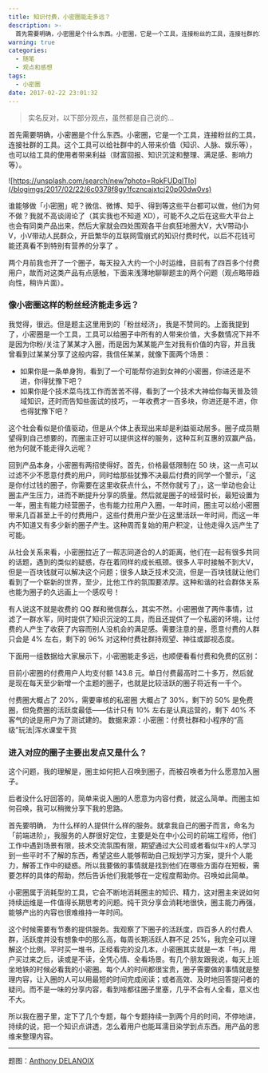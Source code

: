 ```yaml
---
title: 知识付费，小密圈能走多远？
description: >-
  首先需要明确，小密圈是个什么东西。小密圈，它是一个工具，连接粉丝的工具，连接社群的工具。这个工具可以给社群中的人带来价值（知识、人脉、娱乐等），也可以给工具的使用者带来利益（财富回报、知识沉淀和整理、满足感、影响力等）。
warning: true
categories:
  - 随笔
  - 观点和感想
tags:
  - 小密圈
date: 2017-02-22 23:01:32
---
```


> 实名反对，以下部分观点，虽然都是自己说的...

首先需要明确，小密圈是个什么东西。小密圈，它是一个工具，连接粉丝的工具，连接社群的工具。这个工具可以给社群中的人带来价值（知识、人脉、娱乐等），也可以给工具的使用者带来利益（财富回报、知识沉淀和整理、满足感、影响力等）。

![https://unsplash.com/search/new?photo=RokFUDqlTIo](/blogimgs/2017/02/22/6c0378f8gy1fczncajxtcj20p00dw0vs)<!--<source src="http://ww1.sinaimg.cn/large/6c0378f8gy1fczncajxtcj20p00dw0vs">-->

<!--more-->

谁能够做「小密圈」呢？微信、微博、知乎、得到等这些平台都可以做，他们为何不做？我就不高谈阔论了（其实我也不知道 XD），可能不久之后在这些大平台上也会有同类产品出来，然后大家就会四处围观各平台疯狂地圈大V，大V带动小V，小V带动人民群众，开启繁华的互联网雪崩式的知识付费时代，以后不花钱可能还真看不到特别有营养的分享了 。

两个月前我也开了一个圈子，每天投入大约一个小时运维，目前有了四百多个付费用户，故而对这类产品有点感触，下面来浅薄地聊聊题主的两个问题（观点略带趋向性，稍许片面）。


### 像小密圈这样的粉丝经济能走多远？

我觉得，很远。但是题主这里用到的「粉丝经济」，我是不赞同的。上面我提到了，小密圈是一个工具，工具可以给圈子中所有的人带来价值，大多数情况下并不是因为你粉/关注了某某才入圈，而是因为某某能产生对我有价值的内容，并且我曾看到过某某分享了这般内容，我信任某某，就像下面两个场景：

- 如果你是一条单身狗，看到了一个可能帮你追到女神的小密圈，你进还是不进，你得犹豫下吧？
- 如果你是个技术菜鸟找工作而苦苦不得，看到了一个技术大神给你每天普及领域知识，还时而告知些面试的技巧，一年收费才一百多块，你进还是不进，你也得犹豫下吧？

这个社会看似是价值驱动，但是从个体上表现出来却是利益驱动居多。圈子成员期望得到自己想要的，而圈主正好可以提供这样的服务，这种互利互惠的双赢产品，他为何就不能走得久远呢？

回到产品本身，小密圈有两招使得好。首先，价格最低限制在 50 块，这一点可以过滤不少不愿意付费的用户，同时给那些犹豫不决最后付费的同学一个警示，「这是你付过钱的圈子，你需要在这里收获点什么，不然你就亏了」，这一举动也会让圈主产生压力，进而不断提升分享的质量。然后就是圈子的经营时长，最短设置为一年，圈主有能力经营圈子，也有能力拉用户入圈，一年时间，圈主可以给小密圈带来几百甚至上千的付费用户，这些付费用户至少在这里活跃一年时间，而这一年内不知道又有多少新的圈子产生。这种周而复始的用户积淀，让他走得久远产生了可能。

从社会关系来看，小密圈拉近了一帮志同道合的人的距离，他们在一起有很多共同的话题，遇到的类似的疑惑，存在着同样的成长瓶颈。很多人平时接触不到大V，但是一百块钱就可以解决这个问题；很多人缺乏技术交流，但是一百块钱就让他们看到了一个崭新的世界，至少，比他工作的氛围要浓厚。这种和谐的社会群体关系也能为圈子的久远画上一个感叹号！

有人说这不就是收费的 QQ 群和微信群么，其实不然。小密圈做了两件事情，过滤了一群水军，同时提供了知识沉淀的工具，而且还提供了一个私密的环境，让付费的人产生了收获了内容而别人没机会的满足感。需要注意的是，愿意付费的人群只会是 4% 左右，剩下的 96% 对这种付费社群持观望、神往或鄙视态度。

下面用一组数据给大家展示下，小密圈能走多远，也顺便看看付费和免费的区别：

目前小密圈的付费用户人均支付额 143.8 元。单日付费最高时二十多万，然后就是现在每天至少新增一个主题的圈子，也就是比较活跃的圈子将近有一千个。

付费圈大概占了 20%，需要审核的私密圈 大概占了 30%，剩下的 50% 是免费圈，但免费圈的活跃度最低——估计只有 10% 左右是认真运营的，剩下 40% 不客气的说是用户为了测试建的。
数据来源：小密圈：付费社群和小程序的“高级”玩法|浑水课堂干货


### 进入对应的圈子主要出发点又是什么？

这个问题，我的理解是，圈主如何把人召唤到圈子，而被召唤者为什么愿意加入圈子。

后者没什么好回答的，简单来说入圈的人愿意为内容付费，就这么简单。而圈主如何召唤，我可以稍微分享下我的思路。

首先要明确， 为什么样的人提供什么样的服务。就拿我自己的圈子而言，命名为「前端进阶」，我服务的人群很好定位，主要是处在中小公司的前端工程师，他们工作中遇到场景有限，技术交流氛围有限，期望通过大公司或者看似牛x的人学习到一些平时不了解的东西，希望这些人能够帮助自己规划学习方案，提升个人能力，解答工作中的疑惑。所以我要做的事情就是找到他们在哪些方面存在短板，需要怎样的具体的帮助，然后告诉他们我能够在一定程度帮助你。召唤如此简单。

小密圈属于消耗型的工具，它会不断地消耗圈主的知识、精力，这对圈主来说如何持续运维是一件值得长期思考的问题。纯干货分享会消耗地很快，圈主能力再强，能够产出的内容也很难维持一年时间。

这个时候需要有节奏的提供服务。我观察了下圈子的活跃度，四百多人的付费人群，活跃度并没有想象中的那么高，每周长期活跃人群不足 25%，我完全可以理解这个比例。平时买一堆书，正经看完的没几本，小密圈其实就是一本「书」，用户买过来之后，读或是不读，全凭心情、全看场景。有几个朋友跟我说，每天上班坐地铁的时候必看我的小密圈。每个人的时间都很宝贵，圈子需要做的事情就是整理内容，让入圈的人可以用最短的时间完成阅读；或者高效、及时地回答提问者的疑问。而不是一味的分享内容，看到啥都往圈子里塞，几乎不会有人全看，意义也不大。

所以我在圈子里，定下了几个专题，每个专题持续一到两个月的时间，不停地讲，持续的说，把一个知识点讲透，怎么着用户也能耳濡目染学到点东西。用产品的思维来整理内容。

---

题图：[Anthony DELANOIX](https://unsplash.com/search/new?photo=RokFUDqlTIo)
